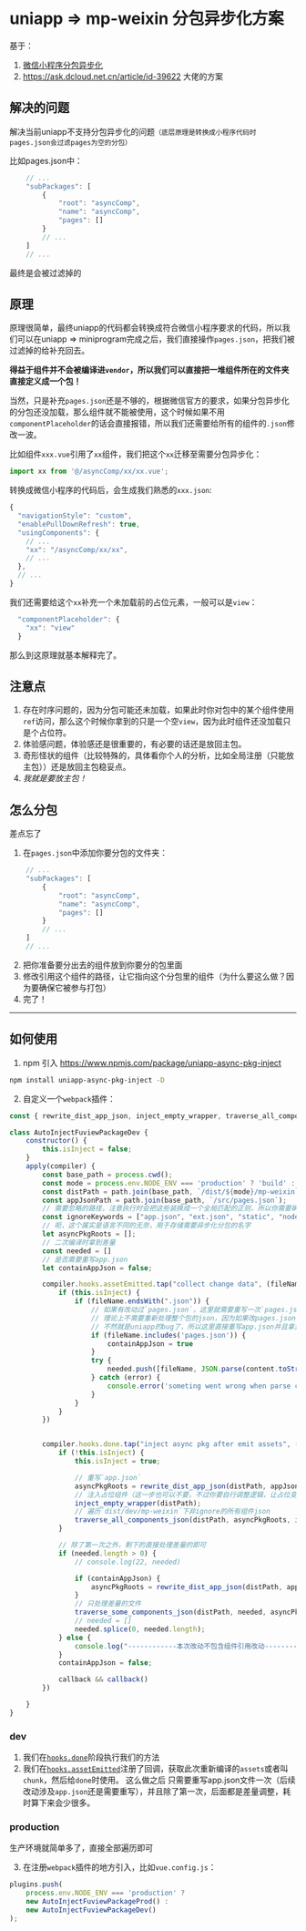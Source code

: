 # uniapp => mp-weixin 分包异步化方案
基于：
1. [微信小程序分包异步化](https://developers.weixin.qq.com/miniprogram/dev/framework/subpackages.html)
2. https://ask.dcloud.net.cn/article/id-39622 大佬的方案


## 解决的问题
解决当前uniapp不支持分包异步化的问题`（底层原理是转换成小程序代码时pages.json会过滤pages为空的分包）`

比如pages.json中：
```js
    // ...
    "subPackages": [
        {
            "root": "asyncComp",
            "name": "asyncComp",
            "pages": []
        }
        // ...
    ]
    // ...
```
最终是会被过滤掉的

## 原理
原理很简单，最终uniapp的代码都会转换成符合微信小程序要求的代码，所以我们可以在uniapp => miniprogram完成之后，我们直接操作`pages.json`，把我们被过滤掉的给补充回去。

**得益于组件并不会被编译进`vendor`，所以我们可以直接把一堆组件所在的文件夹直接定义成一个包！**

当然，只是补充`pages.json`还是不够的，根据微信官方的要求，如果分包异步化的分包还没加载，那么组件就不能被使用，这个时候如果不用`componentPlaceholder`的话会直接报错，所以我们还需要给所有的组件的`.json`修改一波。

比如组件`xxx.vue`引用了`xx`组件，我们把这个`xx`迁移至需要分包异步化：
```js
import xx from '@/asyncComp/xx/xx.vue';
```

转换成微信小程序的代码后，会生成我们熟悉的`xxx.json`:
```js
{
  "navigationStyle": "custom",
  "enablePullDownRefresh": true,
  "usingComponents": {
    // ...
    "xx": "/asyncComp/xx/xx",
    // ...
  },
  // ...
}
```
我们还需要给这个`xx`补充一个未加载前的占位元素，一般可以是`view`：
```js
  "componentPlaceholder": {
    "xx": "view"
  }
```

那么到这原理就基本解释完了。

## 注意点
1. 存在时序问题的，因为分包可能还未加载，如果此时你对包中的某个组件使用`ref`访问，那么这个时候你拿到的只是一个空`view`，因为此时组件还没加载只是个占位符。
2. 体验感问题，体验感还是很重要的，有必要的话还是放回主包。
3. 奇形怪状的组件（比较特殊的，具体看你个人的分析，比如全局注册（只能放主包））还是放回主包稳妥点。
4. *我就是要放主包！*

## 怎么分包
差点忘了
1. 在`pages.json`中添加你要分包的文件夹：
```js
    // ...
    "subPackages": [
        {
            "root": "asyncComp",
            "name": "asyncComp",
            "pages": []
        }
        // ...
    ]
    // ...
```
2. 把你准备要分出去的组件放到你要分的包里面
3. 修改引用这个组件的路径，让它指向这个分包里的组件（为什么要这么做？因为要确保它被参与打包）
4. 完了！
----------------------
## 如何使用
1. npm 引入 https://www.npmjs.com/package/uniapp-async-pkg-inject
```bash
npm install uniapp-async-pkg-inject -D
```
2. 自定义一个`webpack`插件：
```js
const { rewrite_dist_app_json, inject_empty_wrapper, traverse_all_components_json, traverse_some_components_json } = require('../build/inject_async_pkg_mall_wasm/index');

class AutoInjectFuviewPackageDev {
    constructor() {
        this.isInject = false;
    }
    apply(compiler) {
        const base_path = process.cwd();
        const mode = process.env.NODE_ENV === 'production' ? 'build' : 'dev';
        const distPath = path.join(base_path, `/dist/${mode}/mp-weixin`);
        const appJsonPath = path.join(base_path, `/src/pages.json`);
        // 需要忽略的路径，注意执行时会把这些装换成一个全局匹配的正则，所以你需要确保路径不会被误伤
        const ignoreKeywords = ["app.json", "ext.json", "static", "node-modules", "uni_modules", "common"];
        // 呃，这个属实是语言不同的无奈，用于存储需要异步化分包的名字
        let asyncPkgRoots = [];
        // 二次编译时拿到差量
        const needed = []
        // 是否需要重写app.json
        let containAppJson = false;

        compiler.hooks.assetEmitted.tap("collect change data", (fileName, content) => {
            if (this.isInject) {
                if (fileName.endsWith(".json")) {
                    // 如果有改动过`pages.json`，这里就需要重写一次`pages.json`
                    // 理论上不需要重新处理整个包的json，因为如果改pages.json，那一定会触发对应目标页面的json改变
                    // 不然就是uniapp的bug了，所以这里直接重写app.json并且拿差量的处理即可
                    if (fileName.includes('pages.json')) {
                        containAppJson = true
                    }
                    try {
                        needed.push([fileName, JSON.parse(content.toString())]);
                    } catch (error) {
                        console.error('someting went wrong when parse content')
                    }
                }
            }
        })


        compiler.hooks.done.tap("inject async pkg after emit assets", (compilation, callback) => {
            if (!this.isInject) {
                this.isInject = true;

                // 重写`app.json`
                asyncPkgRoots = rewrite_dist_app_json(distPath, appJsonPath);
                // 注入占位组件（这一步也可以不要，不过你要自行调整逻辑，让占位变成你想要的）
                inject_empty_wrapper(distPath);
                // 遍历`dist/dev/mp-weixin`下非ignore的所有组件json
                traverse_all_components_json(distPath, asyncPkgRoots, ignoreKeywords);
            }

            // 除了第一次之外，剩下的直接处理差量的即可
            if (needed.length > 0) {
                // console.log(22, needed)

                if (containAppJson) {
                    asyncPkgRoots = rewrite_dist_app_json(distPath, appJsonPath);
                }
                // 只处理差量的文件
                traverse_some_components_json(distPath, needed, asyncPkgRoots, ignoreKeywords);
                // needed = []
                needed.splice(0, needed.length);
            } else {
                console.log("------------本次改动不包含组件引用改动------------")
            }
            containAppJson = false;

            callback && callback()
        })

    }
}
```
### dev
1. 我们在[`hooks.done`](https://webpack.js.org/api/compiler-hooks/#done)阶段执行我们的方法
2. 我们在[`hooks.assetEmitted`](https://webpack.js.org/api/compiler-hooks/#assetemitted)注册了回调，获取此次重新编译的`assets`或者叫`chunk`，然后给`done`时使用。
这么做之后 只需要重写app.json文件一次（后续改动涉及`app.json`还是需要重写），并且除了第一次，后面都是差量调整，耗时算下来会少很多。

### production
生产环境就简单多了，直接全部遍历即可

3. 在注册`webpack`插件的地方引入，比如`vue.config.js`：
```js
plugins.push(
    process.env.NODE_ENV === 'production' ?
    new AutoInjectFuviewPackageProd() :
    new AutoInjectFuviewPackageDev()
);
```
